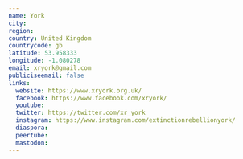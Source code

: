 ```yaml
---
name: York
city:
region:
country: United Kingdom
countrycode: gb
latitude: 53.958333
longitude: -1.080278
email: xryork@gmail.com
publiciseemail: false
links:
  website: https://www.xryork.org.uk/
  facebook: https://www.facebook.com/xryork/
  youtube:
  twitter: https://twitter.com/xr_york
  instagram: https://www.instagram.com/extinctionrebellionyork/
  diaspora:
  peertube:
  mastodon:
---
```

